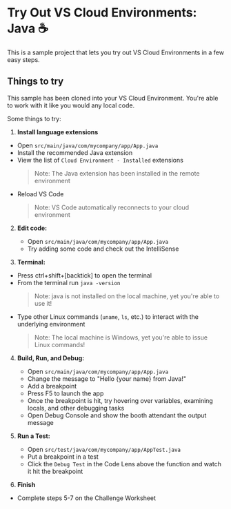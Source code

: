 # Try Out VS Cloud Environments: Java ☕

This is a sample project that lets you try out VS Cloud Environments in a few easy steps.
   
## Things to try

This sample has been cloned into your VS Cloud Environment. You're able to work with it like you would any local code.

Some things to try:

1. **Install language extensions**
  - Open `src/main/java/com/mycompany/app/App.java`
  - Install the recommended Java extension
  - View the list of `Cloud Environment - Installed` extensions
    > Note: The Java extension has been installed in the remote environment
  - Reload VS Code
    > Note: VS Code automatically reconnects to your cloud environment

2. **Edit code:**
   - Open `src/main/java/com/mycompany/app/App.java`
   - Try adding some code and check out the IntelliSense

3. **Terminal:** 
  - Press ctrl+shift+[backtick] to open the terminal
  - From the terminal run `java -version`
    > Note: java is not installed on the local machine, yet you're able to use it! 
  - Type other Linux commands (`uname`, `ls`, etc.) to interact with the underlying environment
    > Note: The local machine is Windows, yet you're able to issue Linux commands! 

4. **Build, Run, and Debug:**
   - Open `src/main/java/com/mycompany/app/App.java`
   - Change the message to "Hello {your name} from Java!"
   - Add a breakpoint
   - Press F5 to launch the app
   - Once the breakpoint is hit, try hovering over variables, examining locals, and other debugging tasks
   - Open Debug Console and show the booth attendant the output message

5. **Run a Test:**
   - Open `src/test/java/com/mycompany/app/AppTest.java`
   - Put a breakpoint in a test
   - Click the `Debug Test` in the Code Lens above the function and watch it hit the breakpoint

6. **Finish**
  - Complete steps 5-7 on the Challenge Worksheet
